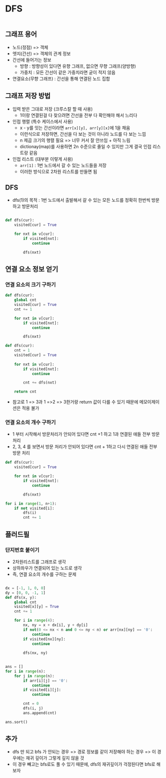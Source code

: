 # DFS

```table-of-contents
```

##  그래프 용어

- 노드(정점) => 객체
- 엣지(간선) => 객체의 관계 정보 
- 간선에 들어가는 정보
	- 방향 : 방향성이 있다면 유향 그래프, 없으면 무향 그래프(양방향)
	- 가중치 : 모든 간선이 같은 가중치라면 굳이 적지 않음
- 연결요소(무향 그래프) : 간선을 통해 연결된 노드 집합

## 그래프 저장 방법

- 입력 받은 그대로 저장 (크루스칼 할 때 사용)
	- 1이랑 연결된걸 다 찾으려면 간선을 전부 다 확인해야 해서 느리다
- 인접 행렬 (특수 케이스에서 사용)
	- x - y를 잇는 간선이라면 `arr[x][y], arr[y][x]`에 1을 채움
	- 이런식으로 저장하면, 간선을 다 보는 것이 아니라 노드를 다 보는 느낌
	- n 제곱 크기의 행렬 필요 => 너무 커서 잘 안쓰임 + 아직 느림
	- dictionay(map)를 사용하면 2n 수준으로 줄일 수 있지만 그게 결국 인접 리스트랑 같음
- 인접 리스트 (대부분 이렇게 사용)
	- `arr[1]` : 1번 노드에서 갈 수 있는 노드들을 저장 
	- 이러한 방식으로 2차원 리스트를 만들면 됨

## DFS

- dfs(1)의 목적 : 1번 노드에서 출발해서 갈 수 있는 모든 노드를 정확히 한번씩 방문하고 방문처리

```python

def dfs(cur):
	visited[cur] = True

	for nxt in v[cur]:
		if visited[nxt]:
			continue

		dfs(nxt)

```




## 연결 요소 정보 얻기

### 연결 요소의 크기 구하기
```python
def dfs(cur):
	global cnt
	visited[cur] = True
	cnt += 1

	for nxt in v[cur]:
		if visited[nxt]:
			continue

		dfs(nxt)
```

```python
def dfs(cur):
	cnt = 1
	visited[cur] = True
	
	for nxt in v[cur]:
		if visited[nxt]:
			continue

		cnt += dfs(nxt)

	return cnt
```
- 참고로 1 => 3과 1 =>2 => 3한거랑 return 값이 다를 수 있기 때문에 메모이제이션은 적용 불가


### 연결 요소의 개수 구하기

- 1 부터 시작해서 방문처리가 안되어 있다면 cnt +1 하고 1과 연결된 애들 전부 방문 처리
- 2, 3, 4 를 보면서 방문 처리가 안되어 있다면 cnt + 1하고 다시 연결된 애들 전부 방문 처리

```python
def dfs(cur):
	visited[cur] = True

	for nxt in v[cur]:
		if visited[nxt]:
			continue

		dfs(nxt)

for i in range(1, n+1):
	if not visited[i]:
		dfs(i)
		cnt += 1

```



## 플러드필

### 단지번호 붙이기

- 2차원리스트를 그래프로 생각
- 상하좌우가 연결되어 있는 노드로 생각
- 즉, 연결 요소의 개수를 구하는 문제

```python

dx = [-1, 1, 0, 0]
dy = [0, 0, -1, 1]
def dfs(x, y):
	global cnt
	visited[x][y] = True
	cnt += 1

	for i in range(4):
		nx, ny = x + dx[i], y + dy[i]
		if not(0 <= nx < n and 0 <= ny < n) or arr[nx][ny] == '0':
			continue
		if visited[nx][ny]:
			continue
			
		dfs(nx, ny)
	

ans = []
for i in range(n):
	for j in range(n):
		if arr[i][j] == '0':
			continue
		if visited[i][j]:
			continue

		cnt = 0
		dfs(i, j)
		ans.append(cnt)

ans.sort()

```



## 추가

- dfs 만 되고 bfs 가 안되는 경우 => 경로 정보를 같이 저장해야 하는 경우 => 이 경우에는 재귀 깊이가 그렇게 깊지 않을 것
- 이 경우 빼고는 bfs로도 풀 수 있기 때문에, dfs의 재귀깊이가 걱정된다면 bfs로 해보자